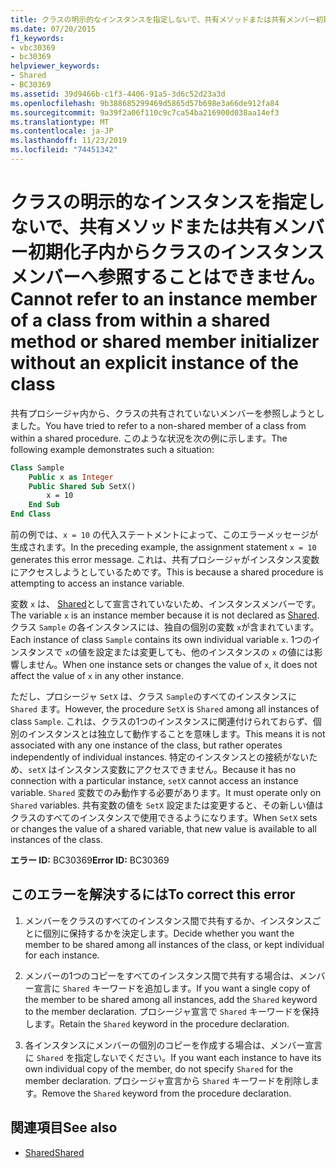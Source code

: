 ```yaml
---
title: クラスの明示的なインスタンスを指定しないで、共有メソッドまたは共有メンバー初期化子内からクラスのインスタンス メンバーへ参照することはできません。
ms.date: 07/20/2015
f1_keywords:
- vbc30369
- bc30369
helpviewer_keywords:
- Shared
- BC30369
ms.assetid: 39d9466b-c1f3-4406-91a5-3d6c52d23a3d
ms.openlocfilehash: 9b388685299469d5865d57b698e3a66de912fa84
ms.sourcegitcommit: 9a39f2a06f110c9c7ca54ba216900d038aa14ef3
ms.translationtype: MT
ms.contentlocale: ja-JP
ms.lasthandoff: 11/23/2019
ms.locfileid: "74451342"
---
```

# <a name="cannot-refer-to-an-instance-member-of-a-class-from-within-a-shared-method-or-shared-member-initializer-without-an-explicit-instance-of-the-class"></a><span data-ttu-id="d09e9-102">クラスの明示的なインスタンスを指定しないで、共有メソッドまたは共有メンバー初期化子内からクラスのインスタンス メンバーへ参照することはできません。</span><span class="sxs-lookup"><span data-stu-id="d09e9-102">Cannot refer to an instance member of a class from within a shared method or shared member initializer without an explicit instance of the class</span></span>

<span data-ttu-id="d09e9-103">共有プロシージャ内から、クラスの共有されていないメンバーを参照しようとしました。</span><span class="sxs-lookup"><span data-stu-id="d09e9-103">You have tried to refer to a non-shared member of a class from within a shared procedure.</span></span> <span data-ttu-id="d09e9-104">このような状況を次の例に示します。</span><span class="sxs-lookup"><span data-stu-id="d09e9-104">The following example demonstrates such a situation:</span></span>
  
```vb  
Class Sample
    Public x as Integer  
    Public Shared Sub SetX()
        x = 10  
    End Sub  
End Class  
```  
  
 <span data-ttu-id="d09e9-105">前の例では、`x = 10` の代入ステートメントによって、このエラーメッセージが生成されます。</span><span class="sxs-lookup"><span data-stu-id="d09e9-105">In the preceding example, the assignment statement `x = 10` generates this error message.</span></span> <span data-ttu-id="d09e9-106">これは、共有プロシージャがインスタンス変数にアクセスしようとしているためです。</span><span class="sxs-lookup"><span data-stu-id="d09e9-106">This is because a shared procedure is attempting to access an instance variable.</span></span>  
  
 <span data-ttu-id="d09e9-107">変数 `x` は、 [Shared](../modifiers/shared.md)として宣言されていないため、インスタンスメンバーです。</span><span class="sxs-lookup"><span data-stu-id="d09e9-107">The variable `x` is an instance member because it is not declared as [Shared](../modifiers/shared.md).</span></span> <span data-ttu-id="d09e9-108">クラス `Sample` の各インスタンスには、独自の個別の変数 `x`が含まれています。</span><span class="sxs-lookup"><span data-stu-id="d09e9-108">Each instance of class `Sample` contains its own individual variable `x`.</span></span> <span data-ttu-id="d09e9-109">1つのインスタンスで `x`の値を設定または変更しても、他のインスタンスの `x` の値には影響しません。</span><span class="sxs-lookup"><span data-stu-id="d09e9-109">When one instance sets or changes the value of `x`, it does not affect the value of `x` in any other instance.</span></span>
  
 <span data-ttu-id="d09e9-110">ただし、プロシージャ `SetX` は、クラス `Sample`のすべてのインスタンスに `Shared` ます。</span><span class="sxs-lookup"><span data-stu-id="d09e9-110">However, the procedure `SetX` is `Shared` among all instances of class `Sample`.</span></span> <span data-ttu-id="d09e9-111">これは、クラスの1つのインスタンスに関連付けられておらず、個別のインスタンスとは独立して動作することを意味します。</span><span class="sxs-lookup"><span data-stu-id="d09e9-111">This means it is not associated with any one instance of the class, but rather operates independently of individual instances.</span></span> <span data-ttu-id="d09e9-112">特定のインスタンスとの接続がないため、`setX` はインスタンス変数にアクセスできません。</span><span class="sxs-lookup"><span data-stu-id="d09e9-112">Because it has no connection with a particular instance, `setX` cannot access an instance variable.</span></span> <span data-ttu-id="d09e9-113">`Shared` 変数でのみ動作する必要があります。</span><span class="sxs-lookup"><span data-stu-id="d09e9-113">It must operate only on `Shared` variables.</span></span> <span data-ttu-id="d09e9-114">共有変数の値を `SetX` 設定または変更すると、その新しい値はクラスのすべてのインスタンスで使用できるようになります。</span><span class="sxs-lookup"><span data-stu-id="d09e9-114">When `SetX` sets or changes the value of a shared variable, that new value is available to all instances of the class.</span></span>
  
 <span data-ttu-id="d09e9-115">**エラー ID:** BC30369</span><span class="sxs-lookup"><span data-stu-id="d09e9-115">**Error ID:** BC30369</span></span>
  
## <a name="to-correct-this-error"></a><span data-ttu-id="d09e9-116">このエラーを解決するには</span><span class="sxs-lookup"><span data-stu-id="d09e9-116">To correct this error</span></span>
  
1. <span data-ttu-id="d09e9-117">メンバーをクラスのすべてのインスタンス間で共有するか、インスタンスごとに個別に保持するかを決定します。</span><span class="sxs-lookup"><span data-stu-id="d09e9-117">Decide whether you want the member to be shared among all instances of the class, or kept individual for each instance.</span></span>

2. <span data-ttu-id="d09e9-118">メンバーの1つのコピーをすべてのインスタンス間で共有する場合は、メンバー宣言に `Shared` キーワードを追加します。</span><span class="sxs-lookup"><span data-stu-id="d09e9-118">If you want a single copy of the member to be shared among all instances, add the `Shared` keyword to the member declaration.</span></span> <span data-ttu-id="d09e9-119">プロシージャ宣言で `Shared` キーワードを保持します。</span><span class="sxs-lookup"><span data-stu-id="d09e9-119">Retain the `Shared` keyword in the procedure declaration.</span></span>

3. <span data-ttu-id="d09e9-120">各インスタンスにメンバーの個別のコピーを作成する場合は、メンバー宣言に `Shared` を指定しないでください。</span><span class="sxs-lookup"><span data-stu-id="d09e9-120">If you want each instance to have its own individual copy of the member, do not specify `Shared` for the member declaration.</span></span> <span data-ttu-id="d09e9-121">プロシージャ宣言から `Shared` キーワードを削除します。</span><span class="sxs-lookup"><span data-stu-id="d09e9-121">Remove the `Shared` keyword from the procedure declaration.</span></span>
  
## <a name="see-also"></a><span data-ttu-id="d09e9-122">関連項目</span><span class="sxs-lookup"><span data-stu-id="d09e9-122">See also</span></span>

- [<span data-ttu-id="d09e9-123">Shared</span><span class="sxs-lookup"><span data-stu-id="d09e9-123">Shared</span></span>](../modifiers/shared.md)
